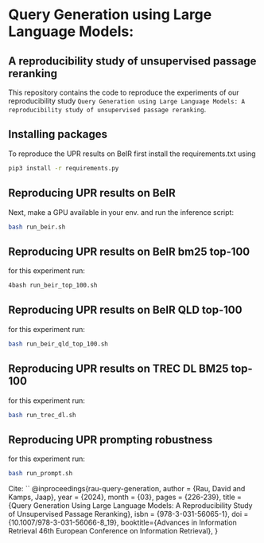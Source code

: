 # Query Generation using Large Language Models: 
## A reproducibility study of unsupervised passage reranking

This repository contains the code to reproduce the experiments of our reproducibility study `Query Generation using Large Language Models: A reproducibility study of unsupervised passage reranking`.


## Installing packages


To reproduce the UPR results on BeIR first install the requirements.txt using 
```bash
pip3 install -r requirements.py
```

## Reproducing UPR results on BeIR

Next, make a GPU available in your env. and run the inference script:
```bash
bash run_beir.sh
```

## Reproducing UPR results on BeIR bm25 top-100

for this experiment run:
```bash
4bash run_beir_top_100.sh
```

## Reproducing UPR results on BeIR QLD top-100

for this experiment run:
```bash
bash run_beir_qld_top_100.sh
```
## Reproducing UPR results on TREC DL BM25 top-100

for this experiment run:
```bash
bash run_trec_dl.sh
```
##  Reproducing UPR prompting robustness

for this experiment run:
```bash	
bash run_prompt.sh
```


Cite: 
``
@inproceedings{rau-query-generation,
author = {Rau, David and Kamps, Jaap},
year = {2024},
month = {03},
pages = {226-239},
title = {Query Generation Using Large Language Models: A Reproducibility Study of Unsupervised Passage Reranking},
isbn = {978-3-031-56065-1},
doi = {10.1007/978-3-031-56066-8_19},
booktitle={Advances in Information Retrieval
46th European Conference on Information Retrieval},
}
```
